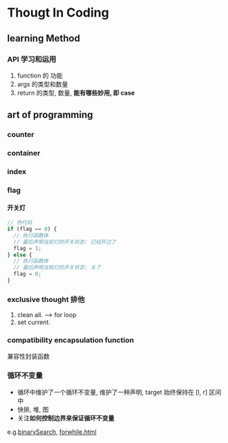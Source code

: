 # Thougt In Coding

## learning Method

### API 学习和运用

1. function 的 功能
2. args 的类型和数量
3. return 的类型, 数量, **能有哪些妙用, 即 case**

## art of programming

### counter

### container

### index

### flag

#### 开关灯

```js
// 伪代码
if (flag == 0) {
  // 执行函数体
  // 最后声明当前灯的开关状态: 已经开过了
  flag = 1;
} else {
  // 执行函数体
  // 最后声明当前灯的开关状态: 关了
  flag = 0;
}
```

### exclusive thought 排他

1. clean all. --> for loop
2. set current.

### compatibility encapsulation function

兼容性封装函数

### 循环不变量

- 循环中维护了一个循环不变量, 维护了一种声明, target 始终保持在 [l, r] 区间中
- 快排, 堆, 图
- 关注**如何控制边界来保证循环不变量**

e.g.[binarySearch](./html/algorithm/binarySlimit.html), [forwhile.html](./html/algorithm/forwhile.html)
